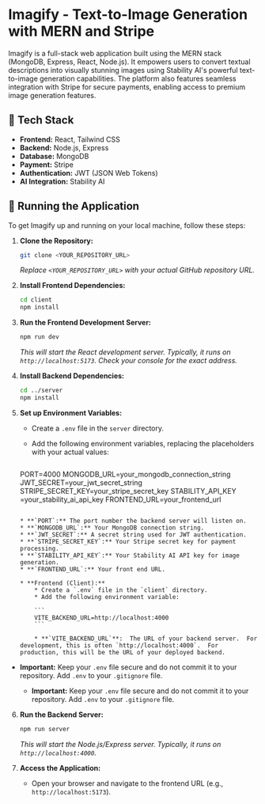 # Imagify - Text-to-Image Generation with MERN and Stripe

Imagify is a full-stack web application built using the MERN stack (MongoDB, Express, React, Node.js). It empowers users to convert textual descriptions into visually stunning images using Stability AI's powerful text-to-image generation capabilities. The platform also features seamless integration with Stripe for secure payments, enabling access to premium image generation features.

## 🔧 Tech Stack

* **Frontend:** React, Tailwind CSS
* **Backend:** Node.js, Express
* **Database:** MongoDB
* **Payment:** Stripe
* **Authentication:** JWT (JSON Web Tokens)
* **AI Integration:** Stability AI

## 🚀 Running the Application

To get Imagify up and running on your local machine, follow these steps:

1.  **Clone the Repository:**

    ```bash
    git clone <YOUR_REPOSITORY_URL>
    ```

    *Replace `<YOUR_REPOSITORY_URL>` with your actual GitHub repository URL.*

2.  **Install Frontend Dependencies:**

    ```bash
    cd client
    npm install
    ```

3.  **Run the Frontend Development Server:**

    ```bash
    npm run dev
    ```

    *This will start the React development server. Typically, it runs on `http://localhost:5173`. Check your console for the exact address.*

4.  **Install Backend Dependencies:**

    ```bash
    cd ../server
    npm install
    ```

5.  **Set up Environment Variables:**

    * Create a `.env` file in the `server` directory.
    * Add the following environment variables, replacing the placeholders with your actual values:

       ```
    PORT=4000
    MONGODB_URL=your_mongodb_connection_string
    JWT_SECRET=your_jwt_secret_string
    STRIPE_SECRET_KEY=your_stripe_secret_key
    STABILITY_API_KEY =your_stability_ai_api_key
    FRONTEND_URL=your_frontend_url
    
    ```

    * **`PORT`:** The port number the backend server will listen on.
    * **`MONGODB_URL`:** Your MongoDB connection string.
    * **`JWT_SECRET`:** A secret string used for JWT authentication.
    * **`STRIPE_SECRET_KEY`:** Your Stripe secret key for payment processing.
    * **`STABILITY_API_KEY`:** Your Stability AI API key for image generation.
    * **`FRONTEND_URL`:** Your front end URL.

    * **Frontend (Client):**
        * Create a `.env` file in the `client` directory.
        * Add the following environment variable:

        ```
        VITE_BACKEND_URL=http://localhost:4000
        ```

        * **`VITE_BACKEND_URL`**:  The URL of your backend server.  For development, this is often `http://localhost:4000`.  For production, this will be the URL of your deployed backend.

* **Important:** Keep your `.env` file secure and do not commit it to your repository. Add `.env` to your `.gitignore` file.

    * **Important:** Keep your `.env` file secure and do not commit it to your repository. Add `.env` to your `.gitignore` file.

6.  **Run the Backend Server:**

    ```bash
    npm run server
    ```

    *This will start the Node.js/Express server. Typically, it runs on `http://localhost:4000`.*

7.  **Access the Application:**

    * Open your browser and navigate to the frontend URL (e.g., `http://localhost:5173`).

